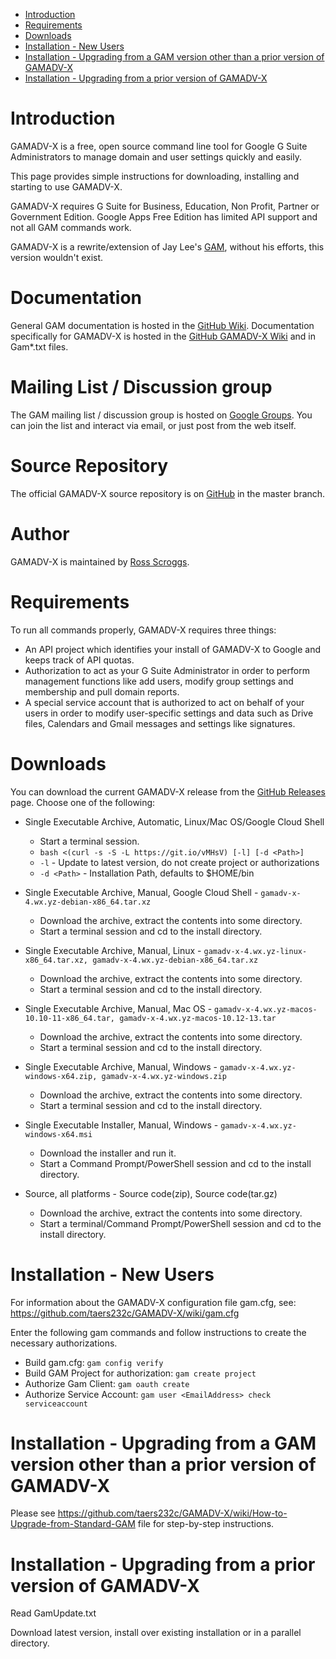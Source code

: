 - [Introduction](#introduction)
- [Requirements](#requirements)
- [Downloads](#downloads)
- [Installation - New Users](#installation---new-users)
- [Installation - Upgrading from a GAM version other than a prior version of GAMADV-X](#installation---upgrading-from-a-gam-version-other-than-a-prior-version-of-gamadv-x)
- [Installation - Upgrading from a prior version of GAMADV-X](#installation---upgrading-from-a-prior-version-of-gamadv-x)

# Introduction
GAMADV-X is a free, open source command line tool for Google G Suite Administrators to manage domain and user settings quickly and easily.

This page provides simple instructions for downloading, installing and starting to use GAMADV-X.

GAMADV-X requires G Suite for Business, Education, Non Profit, Partner or Government Edition. Google Apps Free Edition has limited API support and not all GAM commands work.

GAMADV-X is a rewrite/extension of Jay Lee's [GAM](https://github.com/jay0lee/GAM), without his efforts, this version wouldn't exist.

# Documentation
General GAM documentation is hosted in the [GitHub Wiki]. Documentation specifically for GAMADV-X is hosted in the [GitHub GAMADV-X Wiki] and in Gam*.txt files.

# Mailing List / Discussion group
The GAM mailing list / discussion group is hosted on [Google Groups].  You can join the list and interact via email, or just post from the web itself.

# Source Repository
The official GAMADV-X source repository is on [GitHub] in the master branch.

# Author
GAMADV-X is maintained by <a href="mailto:ross.scroggs@gmail.com">Ross Scroggs</a>.

# Requirements
To run all commands properly, GAMADV-X requires three things:
* An API project which identifies your install of GAMADV-X to Google and keeps track of API quotas.
* Authorization to act as your G Suite Administrator in order to perform management functions like add users, modify group settings and membership and pull domain reports.
* A special service account that is authorized to act on behalf of your users in order to modify user-specific settings and data such as Drive files, Calendars and Gmail messages and settings like signatures.

# Downloads
You can download the current GAMADV-X release from the [GitHub Releases](https://github.com/taers232c/GAMADV-X/releases) page. Choose one of the following:

* Single Executable Archive, Automatic, Linux/Mac OS/Google Cloud Shell
  - Start a terminal session.
  - `bash <(curl -s -S -L https://git.io/vMHsV) [-l] [-d <Path>]`
  - `-l` - Update to latest version, do not create project or authorizations
  - `-d <Path>` - Installation Path, defaults to $HOME/bin

* Single Executable Archive, Manual, Google Cloud Shell - `gamadv-x-4.wx.yz-debian-x86_64.tar.xz`
  - Download the archive, extract the contents into some directory.
  - Start a terminal session and cd to the install directory.

* Single Executable Archive, Manual, Linux - `gamadv-x-4.wx.yz-linux-x86_64.tar.xz, gamadv-x-4.wx.yz-debian-x86_64.tar.xz`
  - Download the archive, extract the contents into some directory.
  - Start a terminal session and cd to the install directory.

* Single Executable Archive, Manual, Mac OS - `gamadv-x-4.wx.yz-macos-10.10-11-x86_64.tar, gamadv-x-4.wx.yz-macos-10.12-13.tar`
  - Download the archive, extract the contents into some directory.
  - Start a terminal session and cd to the install directory.

* Single Executable Archive, Manual, Windows - `gamadv-x-4.wx.yz-windows-x64.zip, gamadv-x-4.wx.yz-windows.zip`
  - Download the archive, extract the contents into some directory.
  - Start a terminal session and cd to the install directory.

* Single Executable Installer, Manual, Windows - `gamadv-x-4.wx.yz-windows-x64.msi`
  - Download the installer and run it.
  - Start a Command Prompt/PowerShell session and cd to the install directory.

* Source, all platforms - Source code(zip), Source code(tar.gz)
  - Download the archive, extract the contents into some directory.
  - Start a terminal/Command Prompt/PowerShell session and cd to the install directory.

# Installation - New Users
For information about the GAMADV-X configuration file gam.cfg, see: https://github.com/taers232c/GAMADV-X/wiki/gam.cfg

Enter the following gam commands and follow instructions to create the necessary authorizations.
- Build gam.cfg: `gam config verify`
- Build GAM Project for authorization: `gam create project`
- Authorize Gam Client: `gam oauth create`
- Authorize Service Account: `gam user <EmailAddress> check serviceaccount`

# Installation - Upgrading from a GAM version other than a prior version of GAMADV-X
Please see  https://github.com/taers232c/GAMADV-X/wiki/How-to-Upgrade-from-Standard-GAM file for step-by-step instructions.

# Installation - Upgrading from a prior version of GAMADV-X
Read GamUpdate.txt

Download latest version, install over existing installation or in a parallel directory.

[GitHub Releases]: https://github.com/taers232c/GAMADV-X/releases
[GitHub]: https://github.com/taers232c/GAMADV-X/tree/master
[GitHub Wiki]: https://github.com/jay0lee/GAM/wiki/
[GitHub GAMADV-X Wiki]: https://github.com/taers232c/GAMADV-X/wiki/
[Google Groups]: http://groups.google.com/group/google-apps-manager
